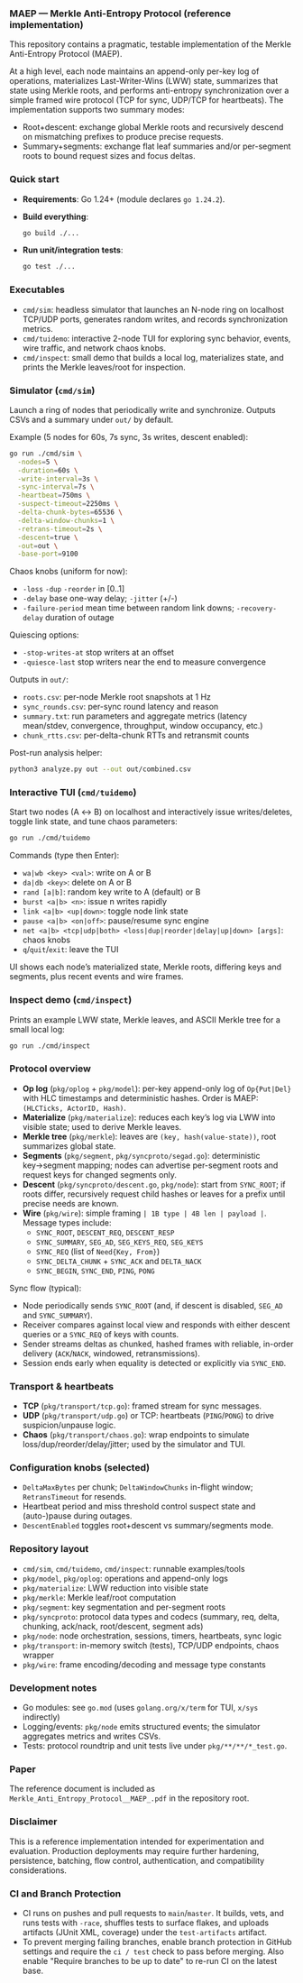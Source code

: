 ### MAEP — Merkle Anti-Entropy Protocol (reference implementation)

This repository contains a pragmatic, testable implementation of the Merkle Anti-Entropy Protocol (MAEP).

At a high level, each node maintains an append-only per-key log of operations, materializes Last-Writer-Wins (LWW) state, summarizes that state using Merkle roots, and performs anti-entropy synchronization over a simple framed wire protocol (TCP for sync, UDP/TCP for heartbeats). The implementation supports two summary modes:

- Root+descent: exchange global Merkle roots and recursively descend on mismatching prefixes to produce precise requests.
- Summary+segments: exchange flat leaf summaries and/or per-segment roots to bound request sizes and focus deltas.


### Quick start

- **Requirements**: Go 1.24+ (module declares `go 1.24.2`).

- **Build everything**:

  ```bash
  go build ./...
  ```

- **Run unit/integration tests**:

  ```bash
  go test ./...
  ```


### Executables

- `cmd/sim`: headless simulator that launches an N-node ring on localhost TCP/UDP ports, generates random writes, and records synchronization metrics.
- `cmd/tuidemo`: interactive 2-node TUI for exploring sync behavior, events, wire traffic, and network chaos knobs.
- `cmd/inspect`: small demo that builds a local log, materializes state, and prints the Merkle leaves/root for inspection.


### Simulator (`cmd/sim`)

Launch a ring of nodes that periodically write and synchronize. Outputs CSVs and a summary under `out/` by default.

Example (5 nodes for 60s, 7s sync, 3s writes, descent enabled):

```bash
go run ./cmd/sim \
  -nodes=5 \
  -duration=60s \
  -write-interval=3s \
  -sync-interval=7s \
  -heartbeat=750ms \
  -suspect-timeout=2250ms \
  -delta-chunk-bytes=65536 \
  -delta-window-chunks=1 \
  -retrans-timeout=2s \
  -descent=true \
  -out=out \
  -base-port=9100
```

Chaos knobs (uniform for now):

- `-loss` `-dup` `-reorder` in [0..1]
- `-delay` base one-way delay; `-jitter` (+/-)
- `-failure-period` mean time between random link downs; `-recovery-delay` duration of outage

Quiescing options:

- `-stop-writes-at` stop writers at an offset
- `-quiesce-last` stop writers near the end to measure convergence

Outputs in `out/`:

- `roots.csv`: per-node Merkle root snapshots at 1 Hz
- `sync_rounds.csv`: per-sync round latency and reason
- `summary.txt`: run parameters and aggregate metrics (latency mean/stdev, convergence, throughput, window occupancy, etc.)
- `chunk_rtts.csv`: per-delta-chunk RTTs and retransmit counts

Post-run analysis helper:

```bash
python3 analyze.py out --out out/combined.csv
```


### Interactive TUI (`cmd/tuidemo`)

Start two nodes (A ↔ B) on localhost and interactively issue writes/deletes, toggle link state, and tune chaos parameters:

```bash
go run ./cmd/tuidemo
```

Commands (type then Enter):

- `wa|wb <key> <val>`: write on A or B
- `da|db <key>`: delete on A or B
- `rand [a|b]`: random key write to A (default) or B
- `burst <a|b> <n>`: issue n writes rapidly
- `link <a|b> <up|down>`: toggle node link state
- `pause <a|b> <on|off>`: pause/resume sync engine
- `net <a|b> <tcp|udp|both> <loss|dup|reorder|delay|up|down> [args]`: chaos knobs
- `q`/`quit`/`exit`: leave the TUI

UI shows each node’s materialized state, Merkle roots, differing keys and segments, plus recent events and wire frames.


### Inspect demo (`cmd/inspect`)

Prints an example LWW state, Merkle leaves, and ASCII Merkle tree for a small local log:

```bash
go run ./cmd/inspect
```


### Protocol overview

- **Op log** (`pkg/oplog` + `pkg/model`): per-key append-only log of `Op{Put|Del}` with HLC timestamps and deterministic hashes. Order is MAEP: `(HLCTicks, ActorID, Hash)`.
- **Materialize** (`pkg/materialize`): reduces each key’s log via LWW into visible state; used to derive Merkle leaves.
- **Merkle tree** (`pkg/merkle`): leaves are `(key, hash(value-state))`, root summarizes global state.
- **Segments** (`pkg/segment`, `pkg/syncproto/segad.go`): deterministic key→segment mapping; nodes can advertise per-segment roots and request keys for changed segments only.
- **Descent** (`pkg/syncproto/descent.go`, `pkg/node`): start from `SYNC_ROOT`; if roots differ, recursively request child hashes or leaves for a prefix until precise needs are known.
- **Wire** (`pkg/wire`): simple framing `| 1B type | 4B len | payload |`. Message types include:
  - `SYNC_ROOT`, `DESCENT_REQ`, `DESCENT_RESP`
  - `SYNC_SUMMARY`, `SEG_AD`, `SEG_KEYS_REQ`, `SEG_KEYS`
  - `SYNC_REQ` (list of `Need{Key, From}`)
  - `SYNC_DELTA_CHUNK` + `SYNC_ACK` and `DELTA_NACK`
  - `SYNC_BEGIN`, `SYNC_END`, `PING`, `PONG`

Sync flow (typical):

- Node periodically sends `SYNC_ROOT` (and, if descent is disabled, `SEG_AD` and `SYNC_SUMMARY`).
- Receiver compares against local view and responds with either descent queries or a `SYNC_REQ` of keys with counts.
- Sender streams deltas as chunked, hashed frames with reliable, in-order delivery (`ACK`/`NACK`, windowed, retransmissions).
- Session ends early when equality is detected or explicitly via `SYNC_END`.


### Transport & heartbeats

- **TCP** (`pkg/transport/tcp.go`): framed stream for sync messages.
- **UDP** (`pkg/transport/udp.go`) or TCP: heartbeats (`PING`/`PONG`) to drive suspicion/unpause logic.
- **Chaos** (`pkg/transport/chaos.go`): wrap endpoints to simulate loss/dup/reorder/delay/jitter; used by the simulator and TUI.


### Configuration knobs (selected)

- `DeltaMaxBytes` per chunk; `DeltaWindowChunks` in-flight window; `RetransTimeout` for resends.
- Heartbeat period and miss threshold control suspect state and (auto-)pause during outages.
- `DescentEnabled` toggles root+descent vs summary/segments mode.


### Repository layout

- `cmd/sim`, `cmd/tuidemo`, `cmd/inspect`: runnable examples/tools
- `pkg/model`, `pkg/oplog`: operations and append-only logs
- `pkg/materialize`: LWW reduction into visible state
- `pkg/merkle`: Merkle leaf/root computation
- `pkg/segment`: key segmentation and per-segment roots
- `pkg/syncproto`: protocol data types and codecs (summary, req, delta, chunking, ack/nack, root/descent, segment ads)
- `pkg/node`: node orchestration, sessions, timers, heartbeats, sync logic
- `pkg/transport`: in-memory switch (tests), TCP/UDP endpoints, chaos wrapper
- `pkg/wire`: frame encoding/decoding and message type constants


### Development notes

- Go modules: see `go.mod` (uses `golang.org/x/term` for TUI, `x/sys` indirectly)
- Logging/events: `pkg/node` emits structured events; the simulator aggregates metrics and writes CSVs.
- Tests: protocol roundtrip and unit tests live under `pkg/**/**/*_test.go`.


### Paper

The reference document is included as `Merkle_Anti_Entropy_Protocol__MAEP_.pdf` in the repository root.


### Disclaimer

This is a reference implementation intended for experimentation and evaluation. Production deployments may require further hardening, persistence, batching, flow control, authentication, and compatibility considerations.


### CI and Branch Protection

- CI runs on pushes and pull requests to `main`/`master`. It builds, vets, and runs tests with `-race`, shuffles tests to surface flakes, and uploads artifacts (JUnit XML, coverage) under the `test-artifacts` artifact.
- To prevent merging failing branches, enable branch protection in GitHub settings and require the `ci / test` check to pass before merging. Also enable "Require branches to be up to date" to re-run CI on the latest base.


